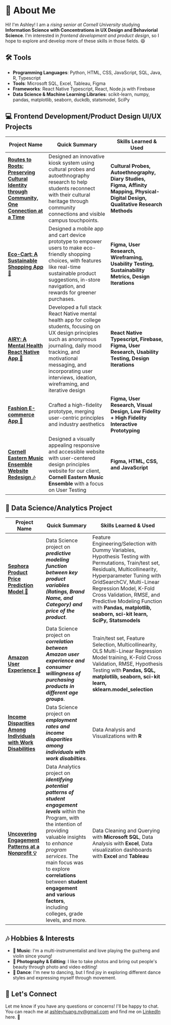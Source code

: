 # 👋 About Me 

Hi! I'm Ashley! I am a *rising senior at Cornell University* studying **Information Science with Concentrations in UX Design and Behaviorial Science**. I'm interested in *frontend development and product design*, so I hope to explore and develop more of these skills in those fields. 😄


##  🛠️ Tools
- **Programming Languages**: Python, HTML, CSS, JavaScript, SQL, Java, R, Typescript
- **Tools**: Microsoft SQL, Excel, Tableau, Figma
- **Frameworks**: React Native Typescript, React, Node.js with Firebase
- **Data Science & Machine Learning Libraries**: scikit-learn, numpy, pandas, matplotlib, seaborn, duckdb, statsmodel, SciPy

## 💻  Frontend Development/Product Design UI/UX Projects

| Project Name  | Quick Summary| Skills Learned & Used|
|----|----|---|
|**[Routes to Roots: Preserving Cultural Identity through Community, One Connection at a Time](https://ashleyhuang.me/routestoroots.html)**| Designed an innovative kiosk system using cultural probes and autoethnography research to help students reconnect with their cultural heritage through community connections and visible campus touchpoints.| **Cultural Probes, Autoethnography, Diary Studies, Figma, Affinity Mapping, Physical-Digital Design, Qualitative Research Methods** |
|**[Eco-Cart: A Sustainable Shopping App 🌱](https://ashleyhuang.me/ecocart.html)**| Designed a mobile app and cart device prototype to empower users to make eco-friendly shopping choices, with features like real-time sustainable product suggestions, in-store navigation, and rewards for greener purchases. | **Figma, User Research, Wireframing, Usability Testing, Sustainability Metrics, Design Iterations** |
|**[AIRY: A Mental Health React Native App 🧠](https://github.com/yzhao2433/seeds-airy/blob/main/README.md)**| Developed a full stack React Native mental health app for college students, focusing on UX design principles such as anonymous journaling, daily mood tracking, and motivational messaging, and incorporating user interviews, ideation, wireframing, and iterative design | **React Native Typescript, Firebase, Figma, User Research, Usability Testing, Design Iterations** |
| **[Fashion E-commerce App 🧥](https://ashleyhuang.me/fashionux.html)** | Crafted a high-fidelity prototype, merging user-centric principles and industry aesthetics|**Figma, User Research, Visual Design, Low Fidelity + High Fidelity Interactive Prototyping**|
| **[Cornell Eastern Music Ensemble Website Redesign 🎶 ](https://ashleyhuang.me/cemeux.html)** |Designed a visually appealing responsive and accessible website with user-centered design principles website for our client, **Cornell Eastern Music Ensemble** with a focus on User Testing|**Figma, HTML, CSS, and JavaScript**|

## 🚀 Data Science/Analytics Project

| Project Name  | Quick Summary| Skills Learned & Used|
|----|----|---|
| **[Sephora Product Price Prediction Model 💄](https://github.com/ashleyh859/sephoraproductpricepredictionmodel/blob/main/README.md)** | Data Science project on ***predictive modeling function between key product variables (Ratings, Brand Name, and Category) and price of the product***.| Feature Engineering/Selection with Dummy Variables, Hypothesis Testing with Permutations, Train/test set, Residuals, Multicollinearity, Hyperparameter Tuning with GridSearchCV, Multi-Linear Regression Model, K-Fold Cross Validation, RMSE, and Predictive Modeling Function with **Pandas, matplotlib, seaborn, sci-kit learn, SciPy, Statsmodels**
| **[Amazon User Experience 🚀](https://github.com/ashleyh859/amazonuserexperience/blob/main/README.md)** | Data Science project on ***correlation between Amazon user experience and consumer willingness of purchasing products in different age groups***.| Train/test set, Feature Selection, Multicollinearity, OLS Multi-Linear Regression Model training, K-Fold Cross Validation, RMSE, Hypothesis Testing with **Pandas, SQL, matplotlib, seaborn, sci-kit learn, sklearn.model_selection**
| **[Income Disparities Among Individuals with Work Disabilities](https://github.com/ashleyh859/incomedisparitiesproject/blob/main/README.md)** | Data Science project on ***employment rates and income disparities among individuals with work disabilties***.| Data Analysis and Visualizations with **R**
| **[Uncovering Engagement Patterns at a Nonprofit 💡](https://github.com/ashleyh859/internship_project/blob/main/README.md)** | Data Analytics project on ***identifying potential patterns of student engagement levels*** within the Program, with the intention of providing valuable insights to *enhance program services*. The main focus was to explore **correlations** between **student engagement and various factors**, including colleges, grade levels, and more.| Data Cleaning and Querying with **Microsoft SQL**, Data Analysis with **Excel**, Data visualization dashboards with **Excel** and **Tableau**|

## 🎶 Hobbies & Interests
- **🎵 Music**: I'm a multi-instrumentalist and love playing the guzheng and violin since young!
- **📸 Photography & Editing**: I like to take photos and bring out people's beauty through photo and video editing!
- **💃 Dance**: I'm new to dancing, but I find joy in exploring different dance styles and expressing myself through movement.

## 📧 Let's Connect

Let me know if you have any questions or concerns! I'll be happy to chat. You can reach me at ashleyhuang.ny@gmail.com and find me on [LinkedIn](http://www.linkedin.com/in/ashleyhuang-ny) here. 🤝
